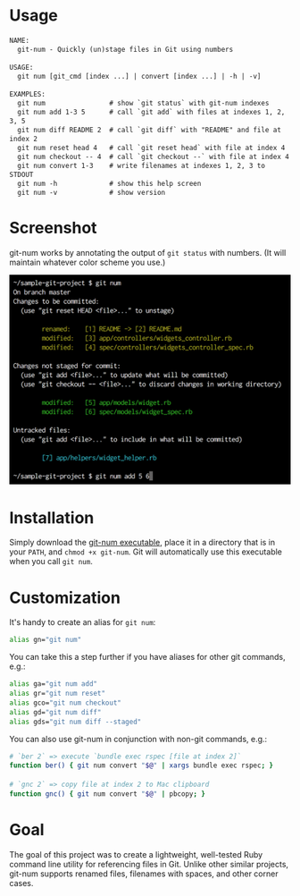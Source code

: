 # Usage

```
NAME:
  git-num - Quickly (un)stage files in Git using numbers

USAGE:
  git num [git_cmd [index ...] | convert [index ...] | -h | -v]

EXAMPLES:
  git num                # show `git status` with git-num indexes
  git num add 1-3 5      # call `git add` with files at indexes 1, 2, 3, 5
  git num diff README 2  # call `git diff` with "README" and file at index 2
  git num reset head 4   # call `git reset head` with file at index 4
  git num checkout -- 4  # call `git checkout --` with file at index 4
  git num convert 1-3    # write filenames at indexes 1, 2, 3 to STDOUT
  git num -h             # show this help screen
  git num -v             # show version
```

# Screenshot

git-num works by annotating the output of `git status` with numbers. (It will
maintain whatever color scheme you use.)

<img src="https://raw.githubusercontent.com/schreifels/git-num/master/screenshot.png" width="550" alt="">

# Installation

Simply download the
[git-num executable](https://github.com/schreifels/git-num/releases),
place it in a directory that is in your `PATH`, and `chmod +x git-num`. Git will
automatically use this executable when you call `git num`.

# Customization

It's handy to create an alias for `git num`:

```bash
alias gn="git num"
```

You can take this a step further if you have aliases for other git commands,
e.g.:

```bash
alias ga="git num add"
alias gr="git num reset"
alias gco="git num checkout"
alias gd="git num diff"
alias gds="git num diff --staged"
```

You can also use git-num in conjunction with non-git commands, e.g.:

```bash
# `ber 2` => execute `bundle exec rspec [file at index 2]`
function ber() { git num convert "$@" | xargs bundle exec rspec; }

# `gnc 2` => copy file at index 2 to Mac clipboard
function gnc() { git num convert "$@" | pbcopy; }
```

# Goal

The goal of this project was to create a lightweight, well-tested Ruby command
line utility for referencing files in Git. Unlike other similar projects,
git-num supports renamed files, filenames with spaces, and other corner cases.
